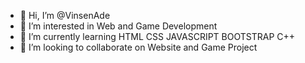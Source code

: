- 👋 Hi, I’m @VinsenAde
- 👀 I’m interested in Web and Game Development
- 🌱 I’m currently learning HTML CSS JAVASCRIPT BOOTSTRAP C++
- 💞️ I’m looking to collaborate on Website and Game Project


<!---
VinsenAde/VinsenAde is a ✨ special ✨ repository because its `README.md` (this file) appears on your GitHub profile.
You can click the Preview link to take a look at your changes.
--->
